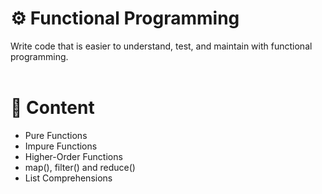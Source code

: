 # ⚙️ Functional Programming
Write code that is easier to understand, test, and maintain with functional programming.
<br><br>
# 📄 Content
<ul>
  <li>Pure Functions</li>
  <li>Impure Functions</li>
  <li>Higher-Order Functions</li>
  <li>map(), filter() and reduce()</li>
  <li>List Comprehensions</li>
</ul>
